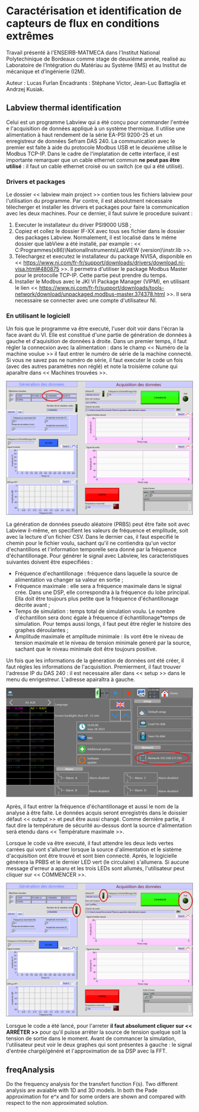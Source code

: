 # Caractérisation et identification de capteurs de flux en conditions extrêmes  

Travail présenté à l'ENSEIRB-MATMECA dans l'Institut National Polytechinique de Bordeaux comme stage de deuxiéme année, realisé au Laboratoire de l’Intégration du Matériau au Système (IMS) et au Institut de mécanique et d’ingénierie (I2M).

Auteur : Lucas Furlan
Encadrants : Stéphane Victor, Jean-Luc Battaglia et Andrzej Kusiak.

## Labview thermal identification

Celui est un programme Labview qui a été conçu pour commander l'entrée e l'acquisition de données appliqué à un système thermique. Il utilise une alimentation à haut rendement de la série EA-PSI 9200-25 et un enregistreur de données Sefram DAS 240. La communication avec le premier est faite à aide du protocole Modbus USB et le deuxième utilise le Modbus TCP-IP. Dans le cadre de l'implatation de cette interface, il est importante remarquer que un cable ethernet commun **ne peut pas être utilisé** : il faut un cable ethernet croisé ou un switch (ce qui a été utilisé).

### Drivers et packages

Le dossier << labview main project >> contien tous les fichiers labview pour l'utilisation du programme. Par contre, il est absolutment nécessaire télecherger et installer les drivers et packages pour faire la communication avec les deux machines. Pour ce dernier, il faut suivre le procedure suivant :

1. Executer le installateur du driver PSI9000 USB ;
2. Copiez et collez le dossier IF-XX avec tous ses fichier dans le dossier des packages Labview. Normalement, il est localisé dans le même dossier que labView a été installé, par example : << C:Programmes(x86)\NationalInstruments\LabVIEW (version)\instr.lib >>.
3. Télechargez et executez le installateur du package NVISA, disponible en << https://www.ni.com/fr-fr/support/downloads/drivers/download.ni-visa.html#480875 >>. Il permetra d'utiliser le package Modbus Master pour le protocolle TCP-IP. Cette partie peut prendre du temps.
4. Installer le Modbus avec le JKI VI Package Manager (VIPM), en utilisant le lien << https://www.ni.com/fr-fr/support/downloads/tools-network/download/unpackaged.modbus-master.374378.html >>. Il sera necessaire se connecter avec une compte d'utilisateur NI.


### En utilisant le logiciell

Un fois que le programme va être executé, l'user doit voir dans l'écran la face avant du VI. Elle est constitué d'une partie de génération de données à gauche et d'aquisition de données à droite. Dans un premier temps, il faut régler la connecxion avec la alimentation : dans le champ << Numéro de la machine voulue >> il faut entrer le numéro de série de la machine connecté. Si vous ne savez pas ne numéro de série, il faut executer le code un fois (avec des autres paramètres non réglé) et note la troisième colune qui aparaître dans << Machines trouvées >>. 

![Alt text](https://github.com/FurlanLucas/Stage2A/blob/main/mdFig/mainVIp_markedS.png)

La génération de données pseudo aléatoire (PRBS) peut être faite soit avec Labview il-même, en specifient les valeurs de fréquence et emplitude, soit avec la lecture d'un fichier CSV. Dans le dernier cas, il faut especifié le chemin pour le fichier voulu, sachant qu'il ne contiendra qu'un vector d'echantillons et l'information temporelle sera donné par la fréquence d'échantillonage. Pour générer le signal avec Labview, les caracteristiques suivantes doivent être especifiées :

- Fréquence d'echantillonage : fréquence dans laquelle la source de alimentation va changer sa valeur en sortie ; 
- Fréquence maximale : elle sera a fréquence maximale dans le signal crée. Dans une DSP, elle correspondra à la fréquence du lobe principal. Ella doit être toujours plus petite que la fréquence d'échantillonage décrite avant ;
- Temps de simulation : temps total de simulation voulu. Le nombre d'échantillon sera donc égale à fréquence d´échantillonage*temps de simulation. Pour temps aussi longs, il faut peut être régler le histoire des graphes déroulantes ;
- Amplitude maximale et amplitude minimale : ils vont être le niveau de tension maximale et le niveau de tension minimale generé par la source, sachant que le niveau minimale doit être toujours positive.

Un fois que les informations de la géneration de données ont été créer, il faut régles les informations de l'acquisition. Premierment, il faut trouver l'adresse IP du DAS 240 : il est necessaire aller dans << setup >> dans le menu du enrigestreur. L'adresse apairaîtra à gauche.

![Alt text](https://github.com/FurlanLucas/Stage2A/blob/main/mdFig/TCPIP.bmp)

Après, il faut entrer la fréquence d'échantillonage et aussi le nom de la analyse à être faite. Le données acquis seront enregistrés dans le doissier défaut << output >> et peut être aussi changé. Comme dernière partie, il faut dire la température de sécurité au-dessus dont la source d'alimentation será etendu dans << Température maximale >>.

Lorsque le code va être executé, il faut attendre les deux leds vertes carrées qui vont s'allumer lorsque la source d'alimentation et le sistème d'acquisition ont être trouvé et sont bien connecté. Aprés, le logicielle générera la PRBS et le dernier LED vert (le circulaire) s'allumera. Si aucune message d'erreur a aparu et les trois LEDs sont allumés, l'utilisateur peut cliquer sur << COMMENCER >>.

![Alt text](https://github.com/FurlanLucas/Stage2A/blob/main/mdFig/mainVIp_markedL.png)

Lorsque le code a été lancé, pour l'arreter **il faut absolument cliquer sur << ARRÊTER >>** pour qu'il puisse arrêter la source de tension quelque soit la tension de sortie dans le moment. Avant de commancer la simulation, l'utilisateur peut voir le deux graphes qui sont présentes à gauche : le signal d'entrée chargé/généré et l'approximation de sa DSP avec la FFT.

## freqAnalysis
Do the frequency analysis for the transfert function F(s). Two different analysis are avaiable with 1D and 3D models. In both the Pade approximation for e^x and for some orders are shown and compared with respect to the non approximated solution.